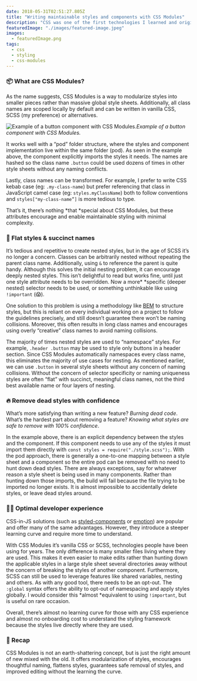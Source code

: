 ```yaml
---
date: 2018-05-31T02:51:27.805Z
title: "Writing maintainable styles and components with CSS Modules"
description: "CSS was one of the first technologies I learned and originally piqued my interest for software. After years of writing CSS I’m still amazed what can be done with it. Like many people, I started writing vanilla CSS and later moved on to SCSS. In today’s ecosystem — particularly with component-based frameworks like React or Vue — the “CSS-in-JS” approach is a popular choice for styling components. In my opinion, CSS Modules is a more favorable solution for writing maintainable styles in the age of components."
featuredImage: "./images/featured-image.jpeg"
images:
  - featuredImage.png
tags:
  - css
  - styling
  - css-modules
---
```


### 📦 What are CSS Modules?

As the name suggests, CSS Modules is a way to modularize styles into smaller pieces rather than massive global style sheets. Additionally, all class names are scoped locally by default and can be written in vanilla CSS, SCSS (my preference) or alternatives.

![Example of a button component with CSS Modules.](1*RfUMX47H6zXfrprpKvvoQg.png)*Example of a button component with CSS Modules.*

It works well with a “pod” folder structure, where the styles and component implementation live within the same folder (pod). As seen in the example above, the component explicitly imports the styles it needs. The names are hashed so the class name `.button` could be used dozens of times in other style sheets without any naming conflicts.

Lastly, class names can be transformed. For example, I prefer to write CSS kebab case (eg: `.my-class-name`) but prefer referencing that class in JavaScript camel case (eg: `styles.myClassName`) both to follow conventions and `styles["my-class-name”]` is more tedious to type.

That’s it, there’s nothing *that *special about CSS Modules, but these attributes encourage and enable maintainable styling with minimal complexity.

### 🥞 Flat styles & succinct names

It’s tedious and repetitive to create nested styles, but in the age of SCSS it’s no longer a concern. Classes can be arbitrarily nested without repeating the parent class name. Additionally, using `&` to reference the parent is quite handy. Although this solves the initial nesting problem, it can encourage deeply nested styles. This isn’t delightful to read but works fine, until just one style attribute needs to be overridden. Now a more* *specific (deeper nested) selector needs to be used, or something unthinkable like using `!important` (😱).

One solution to this problem is using a methodology like [BEM](http://getbem.com/introduction/) to structure styles, but this is reliant on every individual working on a project to follow the guidelines precisely, and still doesn’t guarantee there won’t be naming collisions. Moreover, this often results in long class names and encourages using overly “creative” class names to avoid naming collisions.

The majority of times nested styles are used to “namespace” styles. For example, `.header .button` may be used to style only buttons in a header section. Since CSS Modules automatically namespaces every class name, this eliminates the majority of use cases for nesting. As mentioned earlier, we can use `.button` in several style sheets without any concern of naming collisions. Without the concern of selector specificity or naming uniqueness styles are often “flat” with succinct, meaningful class names, not the third best available name or four layers of nesting.

### 🔥 Remove dead styles with confidence

What’s more satisfying than writing a new feature? *Burning dead code*. What’s the hardest part about removing a feature? *Knowing what styles are safe to remove with 100% confidence*.

In the example above, there is an explicit dependency between the styles and the component. If this component needs to use any of the styles it must import them directly with `const styles = require("./style.scss");`. With the pod approach, there is generally a one-to-one mapping between a style sheet and a component so the entire pod can be removed with no need to hunt down dead styles. There are always exceptions, say for whatever reason a style sheet is being used in many components. Rather than hunting down those imports, the build will fail because the file trying to be imported no longer exists. It is almost impossible to accidentally delete styles, or leave dead styles around.

### 👩‍💻 Optimal developer experience

CSS-in-JS solutions (such as [styled-components](https://github.com/styled-components/styled-components) or [emotion](https://github.com/emotion-js/emotion)) are popular and offer many of the same advantages. However, they introduce a steeper learning curve and require more time to understand.

With CSS Modules it’s vanilla CSS or SCSS, technologies people have been using for years. The only difference is many smaller files living where they are used. This makes it even easier to make edits rather than hunting down the applicable styles in a large style sheet several directories away without the concern of breaking the styles of another component. Furthermore, SCSS can still be used to leverage features like shared variables, nesting and others. As with any good tool, there needs to be an opt-out. The `:global` syntax offers the ability to opt-out of namespacing and apply styles globally. I would consider this *almost *equivalent to using `!important`, but is useful on rare occasion.

Overall, there’s almost no learning curve for those with any CSS experience and almost no onboarding cost to understand the styling framework because the styles live directly where they are used.

### 🧢 Recap

CSS Modules is not an earth-shattering concept, but is just the right amount of new mixed with the old. It offers modularization of styles, encourages thoughtful naming, flattens styles, guarantees safe removal of styles, and improved editing without the learning the curve.